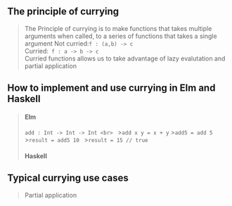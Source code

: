 ## The principle of currying

> The Principle of currying is to make functions that takes multiple arguments when called, to a series of functions that takes a single argument
> Not curried:`f : (a,b) -> c ` <br>
> Curried:` f : a -> b -> c` <br>
> Curried functions allows us to take advantage of lazy evalutation and partial application

## How to implement and use currying in Elm and Haskell

> #### Elm <br>
>
> `add : Int -> Int -> Int <br> ` >`add x y = x + y` >`add5 = add 5` >`result = add5 10 ` >`result = 15 // true `
>
> #### Haskell <br>

## Typical currying use cases

> Partial application
